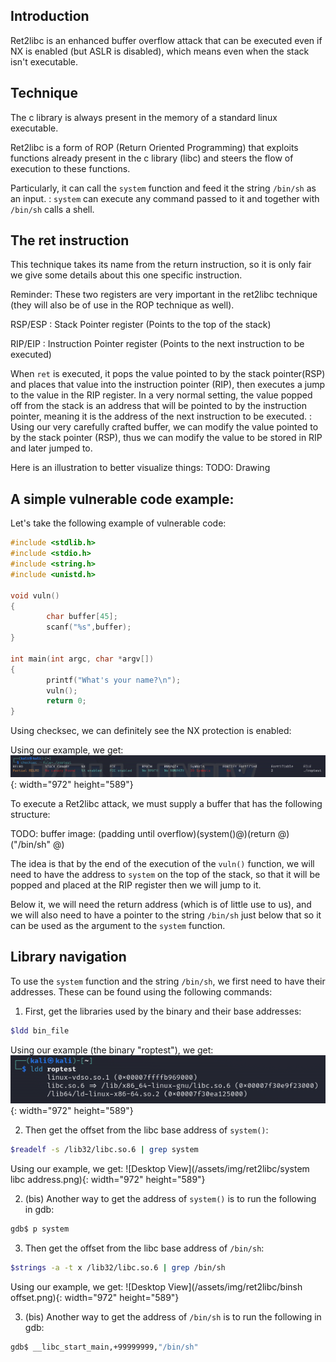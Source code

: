 ## Introduction
Ret2libc is an enhanced buffer overflow attack that can be executed even if NX is enabled (but ASLR is disabled), which means even when the stack isn't executable.

## Technique
The c library is always present in the memory of a standard linux executable.

Ret2libc is a form of ROP (Return Oriented Programming) that exploits functions already present in the c library (libc) and steers the flow of execution to these functions.

Particularly, it can call the `system` function and feed it the string `/bin/sh` as an input.
: `system` can execute any command passed to it and together with `/bin/sh` calls a shell.

## The ret instruction
This technique takes its name from the return instruction, so it is only fair we give some details about this one specific instruction.

Reminder:
These two registers are very important in the ret2libc technique (they will also be of use in the ROP technique as well).

RSP/ESP
: Stack Pointer register (Points to the top of the stack)

RIP/EIP
: Instruction Pointer register (Points to the next instruction to be executed)

When `ret` is executed, it pops the value pointed to by the stack pointer(RSP) and places that value into the instruction pointer (RIP), then executes a jump to the value in the RIP register. In a very normal setting, the value popped off from the stack is an address that will be pointed to by the instruction pointer, meaning it is the address of the next instruction to be executed.
: Using our very carefully crafted buffer, we can modify the value pointed to by the stack pointer (RSP), thus we can modify the value to be stored in RIP and later jumped to.

Here is an illustration to better visualize things:
TODO: Drawing

## A simple vulnerable code example:
Let's take the following example of vulnerable code:

```c
#include <stdlib.h>
#include <stdio.h>
#include <string.h>
#include <unistd.h>
 
void vuln()
{
        char buffer[45];
		scanf("%s",buffer);
}
 
int main(int argc, char *argv[]) 
{
        printf("What's your name?\n");
        vuln();
        return 0;
}
```
Using checksec, we can definitely see the NX protection is enabled:

Using our example, we get:
![Desktop View](/assets/img/ret2libc/checksec.png){: width="972" height="589"}

To execute a Ret2libc attack, we must supply a buffer that has the following structure:

TODO: buffer image: (padding until overflow)(system()@)(return @)("/bin/sh" @)

The idea is that by the end of the execution of the `vuln()` function, we will need to have the address to `system` on the top of the stack, so that it will be popped and placed at the RIP register then we will jump to it.

Below it, we will need the return address (which is of little use to us), and we will also need to have a pointer to the string `/bin/sh` just below that so it can be used as the argument to the `system` function.

## Library navigation
To use the `system` function and the string `/bin/sh`, we first need to have their addresses. These can be found using the following commands:

1. First, get the libraries used by the binary and their base addresses:
```bash
$ldd bin_file
```
Using our example (the binary "roptest"), we get:
![Desktop View](/assets/img/ret2libc/libraries.png){: width="972" height="589"}

2. Then get the offset from the libc base address of `system()`:
```bash
$readelf -s /lib32/libc.so.6 | grep system
```
Using our example, we get:
![Desktop View](/assets/img/ret2libc/system libc address.png){: width="972" height="589"}

2. (bis) Another way to get the address of `system()` is to run the following in gdb:
```bash
gdb$ p system
```
3. Then get the offset from the libc base address of `/bin/sh`:
```bash
$strings -a -t x /lib32/libc.so.6 | grep /bin/sh
```
Using our example, we get:
![Desktop View](/assets/img/ret2libc/binsh offset.png){: width="972" height="589"}

3. (bis) Another way to get the address of `/bin/sh` is to run the following in gdb:
```bash
gdb$ __libc_start_main,+99999999,"/bin/sh"
```